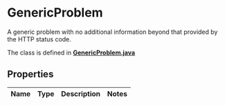 

# GenericProblem

A generic problem with no additional information beyond that provided by the HTTP status code.

The class is defined in **[GenericProblem.java](../../src/main/java/example/micronaut/model/GenericProblem.java)**

## Properties

Name | Type | Description | Notes
------------ | ------------- | ------------- | -------------


